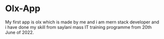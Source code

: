 # Olx-App
My first app is olx which is made by me and i am mern stack developer and i have done my skill from saylani mass IT training programme from  20th June of 2022.
